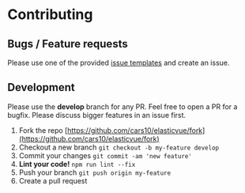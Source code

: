 # Contributing

## Bugs / Feature requests

Please use one of the provided [issue templates](https://github.com/cars10/elasticvue/issues/new/choose) and create an
issue.

## Development

Please use the **develop** branch for any PR. Feel free to open a PR for a bugfix. Please discuss bigger features in an
issue first.

1. Fork the repo [https://github.com/cars10/elasticvue/fork](https://github.com/cars10/elasticvue/fork)
2. Checkout a new branch `git checkout -b my-feature develop`
3. Commit your changes `git commit -am 'new feature'`
4. **Lint your code!** `npm run lint --fix`
5. Push your branch `git push origin my-feature`
6. Create a pull request
